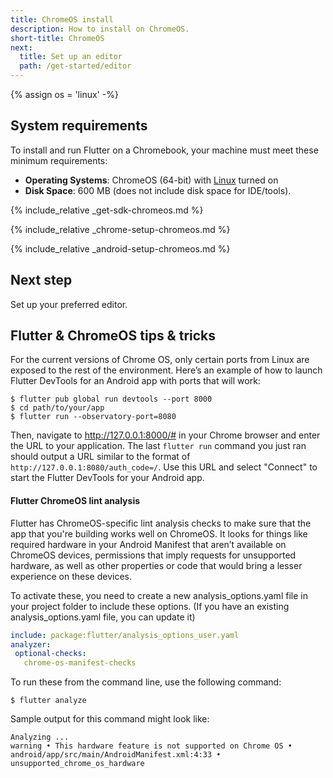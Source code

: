 ```yaml
---
title: ChromeOS install
description: How to install on ChromeOS.
short-title: ChromeOS
next:
  title: Set up an editor
  path: /get-started/editor
---
```


{% assign os = 'linux' -%}

## System requirements

To install and run Flutter on a Chromebook, your machine
must meet these minimum requirements:

* **Operating Systems**: ChromeOS (64-bit) with [Linux][] turned on
* **Disk Space**: 600 MB (does not include disk space for IDE/tools).

{% include_relative _get-sdk-chromeos.md %}

{% include_relative _chrome-setup-chromeos.md %}

{% include_relative _android-setup-chromeos.md %}

## Next step

Set up your preferred editor.

## Flutter & ChromeOS tips & tricks

For the current versions of Chrome OS, only certain ports from
Linux are exposed to the rest of the environment.
Here’s an example of how to launch
Flutter DevTools for an Android app with ports
that will work:

```terminal
$ flutter pub global run devtools --port 8000
$ cd path/to/your/app
$ flutter run --observatory-port=8080
```

Then, navigate to http://127.0.0.1:8000/#
in your Chrome browser and enter the URL to your
application. The last `flutter run` command you
just ran should output a URL similar to the format
of `http://127.0.0.1:8080/auth_code=/`. Use this URL
and select "Connect" to start the Flutter DevTools
for your Android app.

#### Flutter ChromeOS lint analysis

Flutter has ChromeOS-specific lint analysis checks
to make sure that the app that you're building
works well on ChromeOS. It looks for things
like required hardware in your Android Manifest
that aren’t available on ChromeOS devices,
permissions that imply requests for unsupported
hardware, as well as other properties or code
that would bring a lesser experience on these devices.

To activate these,
you need to create a new analysis_options.yaml
file in your project folder to include these options.
(If you have an existing analysis_options.yaml file,
you can update it)

```yaml
include: package:flutter/analysis_options_user.yaml
analyzer:
 optional-checks:
   chrome-os-manifest-checks
```

To run these from the command line, use the following command:

```terminal
$ flutter analyze
```

Sample output for this command might look like:

```terminal
Analyzing ...
warning • This hardware feature is not supported on Chrome OS •
android/app/src/main/AndroidManifest.xml:4:33 • unsupported_chrome_os_hardware
```

[Linux]: https://support.google.com/chromebook/answer/9145439
